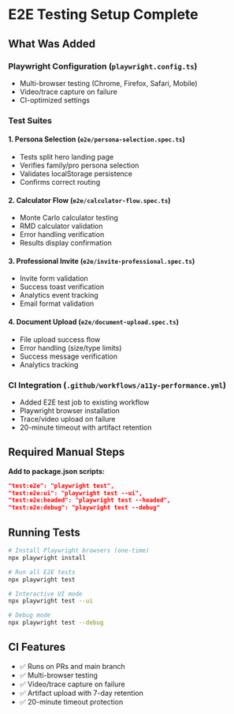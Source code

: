 # E2E Testing Setup Complete

## What Was Added

### Playwright Configuration (`playwright.config.ts`)
- Multi-browser testing (Chrome, Firefox, Safari, Mobile)
- Video/trace capture on failure
- CI-optimized settings

### Test Suites

#### 1. Persona Selection (`e2e/persona-selection.spec.ts`)
- Tests split hero landing page
- Verifies family/pro persona selection
- Validates localStorage persistence
- Confirms correct routing

#### 2. Calculator Flow (`e2e/calculator-flow.spec.ts`) 
- Monte Carlo calculator testing
- RMD calculator validation
- Error handling verification
- Results display confirmation

#### 3. Professional Invite (`e2e/invite-professional.spec.ts`)
- Invite form validation
- Success toast verification
- Analytics event tracking
- Email format validation

#### 4. Document Upload (`e2e/document-upload.spec.ts`)
- File upload success flow
- Error handling (size/type limits)
- Success message verification
- Analytics tracking

### CI Integration (`.github/workflows/a11y-performance.yml`)
- Added E2E test job to existing workflow
- Playwright browser installation
- Trace/video upload on failure
- 20-minute timeout with artifact retention

## Required Manual Steps

**Add to package.json scripts:**
```json
"test:e2e": "playwright test",
"test:e2e:ui": "playwright test --ui",
"test:e2e:headed": "playwright test --headed", 
"test:e2e:debug": "playwright test --debug"
```

## Running Tests

```bash
# Install Playwright browsers (one-time)
npx playwright install

# Run all E2E tests
npx playwright test

# Interactive UI mode
npx playwright test --ui

# Debug mode
npx playwright test --debug
```

## CI Features
- ✅ Runs on PRs and main branch
- ✅ Multi-browser testing
- ✅ Video/trace capture on failure
- ✅ Artifact upload with 7-day retention
- ✅ 20-minute timeout protection